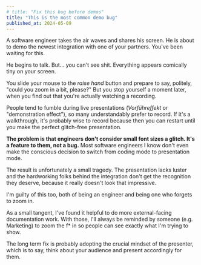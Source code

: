 ```yaml
---
# title: "Fix this bug before demos"
title: "This is the most common demo bug"
published_at: 2024-05-09
---
```


A software engineer takes the air waves and shares his screen. He is about to demo the newest integration with one of your partners. You've been waiting for this.

He begins to talk. But... you can't see shit. Everything appears comically tiny on your screen.

You slide your mouse to the _raise hand_ button and prepare to say, politely, "could you zoom in a bit, please?" But you stop yourself a moment later, when you find out that you're actually watching a recording.

People tend to fumble during live presentations (_Vorführeffekt_ or "demonstration effect"), so many understandably prefer to record. If it's a walkthrough, it's probably wise to record because then you can restart until you make the perfect glitch-free presentation.

**The problem is that engineers don't consider small font sizes a glitch. It's a feature to them, not a bug.** Most software engineers I know don't even make the conscious decision to switch from coding mode to presentation mode.

The result is unfortunately a small tragedy. The presentation lacks luster and the hardworking folks behind the integration don't get the recognition they deserve, because it really doesn't look that impressive.

I'm guilty of this too, both of being an engineer and being one who forgets to zoom in.

As a small tangent, I've found it helpful to do more external-facing documentation work. With those, I'll always be reminded by someone (e.g. Marketing) to zoom the f\* in so people can see exactly what I'm trying to show.

The long term fix is probably adopting the crucial mindset of the presenter, which is to say, think about your audience and present accordingly for them.
